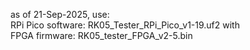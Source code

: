 as of 21-Sep-2025, use:<br>
RPi Pico software: RK05_Tester_RPi_Pico_v1-19.uf2 with<br>
FPGA firmware: RK05_tester_FPGA_v2-5.bin
